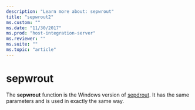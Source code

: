 ```yaml
---
description: "Learn more about: sepwrout"
title: "sepwrout2"
ms.custom: ""
ms.date: "11/30/2017"
ms.prod: "host-integration-server"
ms.reviewer: ""
ms.suite: ""
ms.topic: "article"
---
```

# sepwrout
The **sepwrout** function is the Windows version of [sepdrout](../core/sepdrout2.md). It has the same parameters and is used in exactly the same way.
